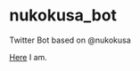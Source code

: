 nukokusa_bot
============

Twitter Bot based on @nukokusa

[Here](https://twitter.com/nukokusa_bot) I am.
